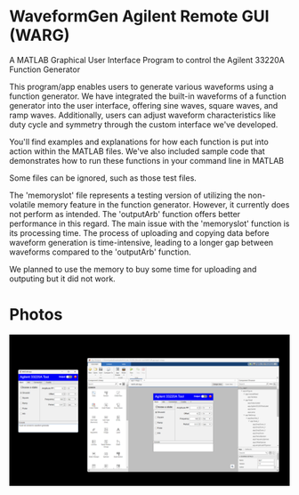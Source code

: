 # WaveformGen Agilent Remote GUI (WARG)
A MATLAB Graphical User Interface Program to control the Agilent 33220A Function Generator

This program/app enables users to generate various waveforms using a function generator. We have integrated the built-in waveforms of a function generator into the user interface, offering sine waves, square waves, and ramp waves. Additionally, users can adjust waveform characteristics like duty cycle and symmetry through the custom interface we've developed.

You'll find examples and explanations for how each function is put into action within the MATLAB files. We've also included sample code that demonstrates how to run these functions in your command line in MATLAB

Some files can be ignored, such as those test files. 

The 'memoryslot' file represents a testing version of utilizing the non-volatile memory feature in the function generator. However, it currently does not perform as intended. The 'outputArb' function offers better performance in this regard. The main issue with the 'memoryslot' function is its processing time. The process of uploading and copying data before waveform generation is time-intensive, leading to a longer gap between waveforms compared to the 'outputArb' function.

We planned to use the memory to buy some time for uploading and outputing but it did not work.

# Photos
![alt text](WARG_example_1.png)
